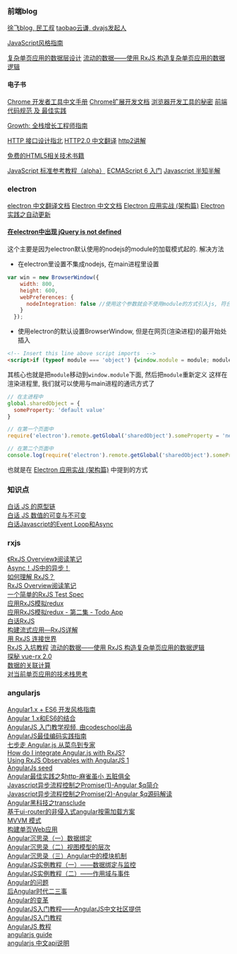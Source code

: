 ### 前端blog

[徐飞blog, 民工叔](https://github.com/xufei/blog)
[taobao云谦, dvajs发起人](https://github.com/sorrycc/blog/issues)

[JavaScript风格指南](https://github.com/alivebao/clean-code-js/blob/master/README.md)

[复杂单页应用的数据层设计](https://github.com/xufei/blog/issues/42  "spa")
[流动的数据——使用 RxJS 构造复杂单页应用的数据逻辑](https://github.com/xufei/blog/issues/38)

#### 电子书
[Chrome 开发者工具中文手册](https://github.com/CN-Chrome-DevTools/CN-Chrome-DevTools)
[Chrome扩展开发文档](http://open.chrome.360.cn/extension_dev/overview.html)
[浏览器开发工具的秘密](http://jinlong.github.io/2013/08/29/devtoolsecrets/)
[前端代码规范 及 最佳实践](http://coderlmn.github.io/code-standards/)

[Growth: 全栈增长工程师指南](https://github.com/phodal/growth-ebook)

[HTTP 接口设计指北](https://github.com/bolasblack/http-api-guide)
[HTTP2.0 中文翻译](http://yuedu.baidu.com/ebook/478d1a62376baf1ffc4fad99?pn=1)
[http2讲解](https://www.gitbook.com/book/ye11ow/http2-explained/details)

[免费的HTML5相关技术书籍](https://github.com/wangleihd/freeBook-H5)

[JavaScript 标准参考教程（alpha）](http://javascript.ruanyifeng.com/)
[ECMAScript 6 入门](http://es6.ruanyifeng.com/)
[Javascript 半知半解](http://www.kancloud.cn/dennis/tgjavascript/241800)


### electron

[electron 中文翻译文档](https://github.com/electron/electron/tree/master/docs-translations/zh-CN)
[Electron 中文文档](http://www.kancloud.cn/wizardforcel/electron-doc)
[Electron 应用实战 (架构篇)](https://github.com/sorrycc/blog/issues/13)
[Electron 实践之自动更新](https://github.com/sorrycc/blog/issues/26)

#### [在electron中出现 jQuery is not defined](http://stackoverflow.com/questions/32621988/electron-jquery-is-not-defined)
这个主要是因为electron默认使用的nodejs的module的加载模式起的. 解决方法

- 在electron里设置不集成nodejs, 在main进程里设置
```javascript
var win = new BrowserWindow({
    width: 800,
    height: 600,
    webPreferences: {
      nodeIntegration: false //使用这个参数就会不使用module的方式引入js, 符合浏览器的习惯. 这个值默认为true
    }
  });
```

- 使用electron的默认设置BrowserWindow, 但是在网页(渲染进程)的最开始处插入
```html
<!-- Insert this line above script imports  -->
<script>if (typeof module === 'object') {window.module = module; module = undefined;}</script>
```
其核心也就是把`module`移动到`window.module`下面, 然后把`module`重新定义
这样在渲染进程里, 我们就可以使用与main进程的通讯方式了
```javascript
// 在主进程中
global.sharedObject = {
  someProperty: 'default value'
}
```
```javascript
// 在第一个页面中
require('electron').remote.getGlobal('sharedObject').someProperty = 'new value'
```
```javascript
// 在第二个页面中
console.log(require('electron').remote.getGlobal('sharedObject').someProperty)
```
也就是在 [Electron 应用实战 (架构篇)](https://github.com/sorrycc/blog/issues/13) 中提到的方式


### 知识点

[白话 JS 的原型链](https://wx.angular.cn/library/article/simple-prototype-chain)  
[白话 JS 数值的可变与不可变](https://wx.angular.cn/library/article/simple-js-mutability)  
[白话Javascript的Event Loop和Async](https://wx.angular.cn/library/article/simple-javascript-event-loop-and-async)

### rxjs

[《RxJS Overview》阅读笔记](http://mp.weixin.qq.com/s?__biz=MzI5MDM2NjY5Nw==&mid=2247483777&idx=1&sn=034b9caf38d1c7dfe871cf8c82ea9ec5&chksm=ec21b407db563d115c396f675027e734a90c527effd16822b15e160206e849f26b56a0669756&mpshare=1&scene=23&srcid=01180jTMKEpLmaWrqC2l5XVO#rd)  
[Async！JS中的异步！](http://mp.weixin.qq.com/s?__biz=MzI5MDM2NjY5Nw==&mid=2247483853&idx=1&sn=5345f2eb99b893873bfa88641cddfadc&chksm=ec21b44bdb563d5d5dbf11f09b9abcb0dae9f135312c64c8c7d6c226a06203c471f7b6b55e3f&mpshare=1&scene=23&srcid=0118ZrWJ9BVYwKaxQsMVU39n#rd)  
[如何理解 RxJS？](https://wx.angular.cn/library/article/%E5%A6%82%E4%BD%95%E7%90%86%E8%A7%A3RxJS)  
[RxJS Overview阅读笔记](https://wx.angular.cn/library/article/RxJS%20Overview%E9%98%85%E8%AF%BB%E7%AC%94%E8%AE%B0)  
[一个简单的RxJS Test Spec](https://wx.angular.cn/library/article/%E4%B8%80%E4%B8%AA%E7%AE%80%E5%8D%95%E7%9A%84RxJS%20Test%20Spec)  
[应用RxJS模拟redux](https://wx.angular.cn/library/article/%E5%BA%94%E7%94%A8RxJS%E6%A8%A1%E6%8B%9Fredux)  
[应用RxJS模拟redux - 第二集 - Todo App](https://wx.angular.cn/library/article/%E5%BA%94%E7%94%A8RxJS%E6%A8%A1%E6%8B%9Fredux-%E7%AC%AC%E4%BA%8C%E9%9B%86-Todo-App)  
[白话RxJS](https://wx.angular.cn/library/article/simple-rxjs)  
[构建流式应用—RxJS详解](https://wx.angular.cn/library/article/%E6%9E%84%E5%BB%BA%E6%B5%81%E5%BC%8F%E5%BA%94%E7%94%A8%E2%80%94RxJS%E8%AF%A6%E8%A7%A3)  
[用 RxJS 连接世界](http://mp.weixin.qq.com/s?__biz=MzI5MDM2NjY5Nw==&mid=2247484036&idx=1&sn=032feca5f526d66ae91c018017f07870&chksm=ec21b702db563e144555a7a299ce023cd0f6890124f62aeb9c860c09fdac77b32d01951cba1e&mpshare=1&scene=23&srcid=0118vp6lbTNBY2kd5Qwk6O7g#rd)  
[RxJS 入坑教程](http://mp.weixin.qq.com/s?__biz=MzI5MDM2NjY5Nw==&mid=2247483966&idx=1&sn=201ca7dcfd54a14a315715b29a4608cb&chksm=ec21b7b8db563eae362f62d6430a61a87a11df0edcbfe63adb21e2865eeeb540e88879d693f2&mpshare=1&scene=23&srcid=0118HqgW2AuyCb48rYN5BqBV#rd)
[流动的数据——使用 RxJS 构造复杂单页应用的数据逻辑](https://github.com/xufei/blog/issues/38)  
[探秘 vue-rx 2.0](https://github.com/xufei/blog/issues/39)  
[数据的关联计算](https://github.com/xufei/blog/issues/36)  
[对当前单页应用的技术栈思考](https://github.com/xufei/blog/issues/37)

### angularjs

[Angular1.x + ES6 开发风格指南](https://github.com/kuitos/kuitos.github.io/issues/34)  
[Angular 1.x和ES6的结合](https://github.com/xufei/blog/issues/29)  
[AngularJS 入门教学视频, 由codeschool出品](http://blog.jobbole.com/87995/)  
[AngularJS最佳编码实践指南](http://blog.jobbole.com/80634/)  
[七步走 Angular.js 从菜鸟到专家](http://justcode.ikeepstudying.com/2016/05/%E4%B8%83%E6%AD%A5%E8%B5%B0-angular-js-%E4%BB%8E%E8%8F%9C%E9%B8%9F%E5%88%B0%E4%B8%93%E5%AE%B6/)  
[How do I integrate Angular.js with RxJS?](https://github.com/Reactive-Extensions/RxJS/blob/master/doc/howdoi/angular.md)  
[Using RxJS Observables with AngularJS 1](http://cvuorinen.net/2016/05/using-rxjs-observables-with-angularjs-1/)  
[AngularJs seed](https://github.com/kuitos/angular-seed)  
[Angular最佳实践之$http-麻雀虽小 五脏俱全](https://github.com/kuitos/kuitos.github.io/issues/12)  
[Javascript异步流程控制之Promise(1)-Angular $q简介](https://github.com/kuitos/kuitos.github.io/issues/15)  
[Javascript异步流程控制之Promise(2)-Angular $q源码解读](https://github.com/kuitos/kuitos.github.io/issues/16)  
[Angular黑科技之transclude](https://github.com/kuitos/kuitos.github.io/issues/17)  
[基于ui-router的非侵入式angular按需加载方案](https://github.com/kuitos/kuitos.github.io/issues/31)  
[MVVM 模式](https://github.com/kuitos/kuitos.github.io/issues/35)  
[构建单页Web应用](https://github.com/xufei/blog/issues/5)  
[Angular沉思录（一）数据绑定](https://github.com/xufei/blog/issues/10)  
[Angular沉思录（二）视图模型的层次](https://github.com/xufei/blog/issues/11)  
[Angular沉思录（三）Angular中的模块机制 ](https://github.com/xufei/blog/issues/17)  
[AngularJS实例教程（一）——数据绑定与监控](https://github.com/xufei/blog/issues/14)  
[AngularJS实例教程（二）——作用域与事件](https://github.com/xufei/blog/issues/18)  
[Angular的问题](https://github.com/xufei/blog/issues/15)  
[后Angular时代二三事](https://github.com/xufei/blog/issues/21)  
[Angular的变革](https://github.com/xufei/blog/issues/25)  
[AngularJS入门教程——AngularJS中文社区提供](https://github.com/zensh/AngularjsTutorial_cn)  
[AngularJS入门教程](http://www.ituring.com.cn/book/1206)  
[AngularJS 教程](http://www.runoob.com/angularjs/angularjs-tutorial.html)  
[angularjs guide](http://docs.ngnice.com/guide)  
[angularjs 中文api说明](http://www.angularjsapi.cn/)  
    
